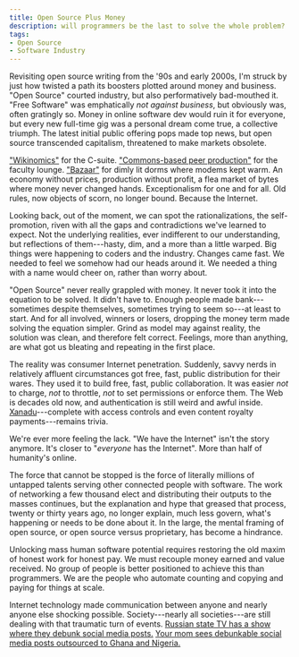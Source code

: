 ```yaml
---
title: Open Source Plus Money
description: will programmers be the last to solve the whole problem?
tags:
- Open Source
- Software Industry
---
```


Revisiting open source writing from the '90s and early 2000s, I'm struck by just how twisted a path its boosters plotted around money and business.  "Open Source" courted industry, but also performatively bad-mouthed it.  "Free Software" was emphatically _not against business_, but obviously was, often gratingly so.  Money in online software dev would ruin it for everyone, but every new full-time gig was a personal dream come true, a collective triumph.  The latest initial public offering pops made top news, but open source transcended capitalism, threatened to make markets obsolete.

["Wikinomics"](https://en.wikipedia.org/wiki/Wikinomics) for the C-suite.  ["Commons-based peer production"](https://en.wikipedia.org/wiki/The_Wealth_of_Networks) for the faculty lounge.  ["Bazaar"](https://en.wikipedia.org/wiki/The_Cathedral_and_the_Bazaar) for dimly lit dorms where modems kept warm.  An economy without prices, production without profit, a flea market of bytes where money never changed hands.  Exceptionalism for one and for all.  Old rules, now objects of scorn, no longer bound.  Because the Internet.

Looking back, out of the moment, we can spot the rationalizations, the self-promotion, riven with all the gaps and contradictions we've learned to expect.  Not the underlying realities, ever indifferent to our understanding, but reflections of them---hasty, dim, and a more than a little warped.  Big things were happening to coders and the industry.  Changes came fast.  We needed to feel we somehow had our heads around it.  We needed a thing with a name would cheer on, rather than worry about.

"Open Source" never really grappled with money.  It never took it into the equation to be solved.  It didn't have to.  Enough people made bank---sometimes despite themselves, sometimes trying to seem so---at least to start.  And for all involved, winners or losers, dropping the money term made solving the equation simpler.  Grind as model may against reality, the solution was clean, and therefore felt correct.  Feelings, more than anything, are what got us bleating and repeating in the first place.

The reality was consumer Internet penetration.  Suddenly, savvy nerds in relatively affluent circumstances got free, fast, public distribution for their wares.  They used it to build free, fast, public collaboration.  It was easier _not_ to charge, _not_ to throttle, _not_ to set permissions or enforce them.  The Web is decades old now, and authentication is still weird and awful inside.  [Xanadu](https://en.wikipedia.org/wiki/Project_Xanadu)---complete with access controls and even content royalty payments---remains trivia.

We're ever more feeling the lack.  "We have the Internet" isn't the story anymore.  It's closer to "_everyone_ has the Internet".  More than half of humanity's online.

The force that cannot be stopped is the force of literally millions of untapped talents serving other connected people with software.  The work of networking a few thousand elect and distributing their outputs to the masses continues, but the explanation and hype that greased that process, twenty or thirty years ago, no longer explain, much less govern, what's happening or needs to be done about it.  In the large, the mental framing of open source, or open source versus proprietary, has become a hindrance.

Unlocking mass human software potential requires restoring the old maxim of honest work for honest pay.  We must recouple money earned and value received.  No group of people is better positioned to achieve this than programmers.  We are the people who automate counting and copying and paying for things at scale.

Internet technology made communication between anyone and nearly anyone else shocking possible.  Society---nearly all societies---are still dealing with that traumatic turn of events.  [Russian state TV has a show where they debunk social media posts.](https://www.1tv.ru/shows/antifeyk/o-proekte)  [Your mom sees debunkable social media posts outsourced to Ghana and Nigeria.](https://techcrunch.com/2020/03/12/twitter-facebook-disinformation-africa-ghana-nigeria-ira-russia/)
